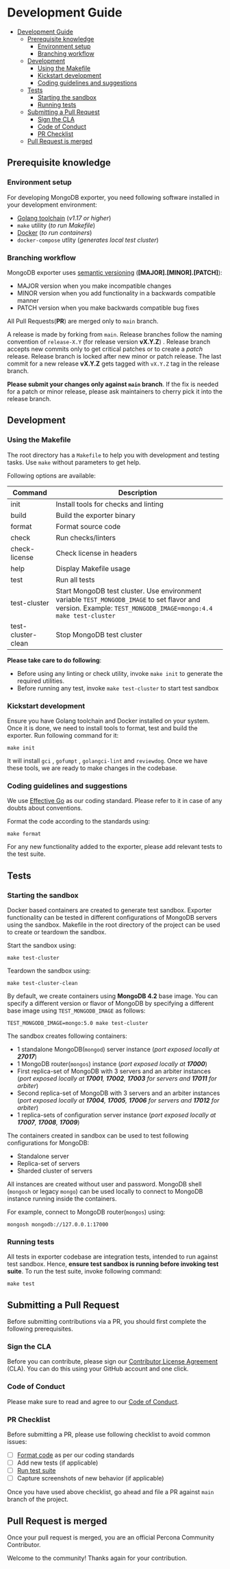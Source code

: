 # Development Guide

- [Development Guide](#development-guide)
  - [Prerequisite knowledge](#prerequisite-knowledge)
    - [Environment setup](#environment-setup)
    - [Branching workflow](#branching-workflow)
  - [Development](#development)
    - [Using the Makefile](#using-the-makefile)
    - [Kickstart development](#kickstart-development)
    - [Coding guidelines and suggestions](#coding-guidelines-and-suggestions)
  - [Tests](#tests)
    - [Starting the sandbox](#starting-the-sandbox)
    - [Running tests](#running-tests)
  - [Submitting a Pull Request](#submitting-a-pull-request)
    - [Sign the CLA](#sign-the-cla)
    - [Code of Conduct](#code-of-conduct)
    - [PR Checklist](#pr-checklist)
  - [Pull Request is merged](#pull-request-is-merged)

## Prerequisite knowledge

### Environment setup

For developing MongoDB exporter, you need following software installed in your development environment:

- [Golang toolchain](https://go.dev/doc/install) (*v1.17 or higher*)
- `make` utility (*to run Makefile*)
- [Docker](https://docs.docker.com/engine/install/)  (*to run containers*)
- `docker-compose` utlity (*generates local test cluster*)

### Branching workflow

MongoDB exporter uses [semantic versioning](https://semver.org/spec/v2.0.0.html) (**[MAJOR].[MINOR].[PATCH]**):

- MAJOR version when you make incompatible changes
- MINOR version when you add functionality in a backwards compatible manner
- PATCH version when you make backwards compatible bug fixes

All Pull Requests(**PR**) are merged only to `main` branch.

A release is made by forking from `main`. Release branches follow the naming convention of `release-X.Y` (for release version **vX.Y.Z**) . Release branch accepts new commits only to get critical patches or to create a _patch_ release. Release branch is locked after new minor or patch release. The last commit for a new release **vX.Y.Z** gets tagged with `vX.Y.Z` tag in the release branch.

**Please submit your changes only against `main` branch**. If the fix is needed for a patch or minor release, please ask maintainers to cherry pick it into the release branch.

## Development

### Using the Makefile

The root directory has a `Makefile` to help you with development and testing tasks. Use `make` without parameters to get help.

Following options are available:

|Command|Description|
|-----|-----|
|init|Install tools for checks and linting|
|build|Build the exporter binary|
|format|Format source code|
|check|Run checks/linters|
|check-license|Check license in headers|
|help|Display Makefile usage|
|test|Run all tests|
|test-cluster|Start MongoDB test cluster. Use environment variable `TEST_MONGODB_IMAGE` to set flavor and version. Example: `TEST_MONGODB_IMAGE=mongo:4.4 make test-cluster`|
|test-cluster-clean|Stop MongoDB test cluster|

**Please take care to do following**:

- Before using any linting or check utility, invoke `make init` to generate the required utilities.
- Before running any test, invoke `make test-cluster` to start test sandbox

### Kickstart development

Ensure you have Golang toolchain and Docker installed on your system. Once it is done, we need to install tools to format, test and build the exporter. Run following command for it:

```
make init
```
It will install `gci` , `gofumpt` , `golangci-lint` and `reviewdog`. Once we have these tools, we are ready to make changes in the codebase.

### Coding guidelines and suggestions

We use [Effective Go](https://go.dev/doc/effective_go) as our coding standard. Please refer to it in case of any doubts about conventions.

Format the code according to the standards using:

```
make format
```

For any new functionality added to the exporter, please add relevant tests to the test suite.

## Tests

### Starting the sandbox

Docker based containers are created to generate test sandbox. Exporter functionality can be tested in different configurations of MongoDB servers using the sandbox. Makefile in the root directory of the project can be used to create or teardown the sandbox.

Start the sandbox using:

```
make test-cluster
```

Teardown the sandbox using:

```
make test-cluster-clean
```

By default, we create containers using **MongoDB 4.2** base image. You can specify a different version or flavor of MongoDB by specifying a different base image using `TEST_MONGODB_IMAGE` as follows:

```
TEST_MONGODB_IMAGE=mongo:5.0 make test-cluster
```

The sandbox creates following containers:

- 1 standalone MongoDB(`mongod`) server instance (*port exposed locally at **27017***)
- 1 MongoDB router(`mongos`) instance (*port exposed locally at **17000***)
- First replica-set of MongoDB with 3 servers and an arbiter instances (*port exposed locally at **17001**, **17002**, **17003** for servers and **17011** for arbiter*)
- Second replica-set of MongoDB with 3 servers and an arbiter instances (*port exposed locally at **17004**, **17005**, **17006** for servers and **17012** for arbiter*)
- 1 replica-sets of configuration server instance (*port exposed locally at **17007**, **17008**, **17009***)

The containers created in sandbox can be used to test following configurations for MongoDB:

- Standalone server
- Replica-set of servers
- Sharded cluster of servers

All instances are created without user and password. MongoDB shell (`mongosh` or legacy `mongo`) can be used locally to connect to MongoDB instance running inside the containers.

For example, connect to MongoDB router(`mongos`) using:

```
mongosh mongodb://127.0.0.1:17000
```

### Running tests

All tests in exporter codebase are integration tests, intended to run against test sandbox. Hence, **ensure test sandbox is running before invoking test suite**. To run the test suite, invoke following command:

```
make test
```

## Submitting a Pull Request

Before submitting contributions via a PR, you should first complete the following prerequisites.

### Sign the CLA

Before you can contribute, please sign our [Contributor License Agreement](https://cla-assistant.percona.com/percona/mongodb_exporter) (CLA). You can do this using your GitHub account and one click.

### Code of Conduct

Please make sure to read and agree to our [Code of Conduct](https://github.com/percona/community/blob/main/content/contribute/coc.md).

### PR Checklist

Before submitting a PR, please use following checklist to avoid common issues:

- [ ] [Format code](#coding-guidelines-and-suggestions) as per our coding standards
- [ ] Add new tests (if applicable)
- [ ] [Run test suite](#running-tests)
- [ ] Capture screenshots of new behavior (if applicable)

Once you have used above checklist, go ahead and file a PR against `main` branch of the project.

## Pull Request is merged

Once your pull request is merged, you are an official Percona Community Contributor.

Welcome to the community! Thanks again for your contribution.